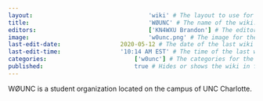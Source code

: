 ```yaml
---
layout:									'wiki' # The layout to use for the wiki page. This should never be changed.
title:									'WØUNC' # The name of the wiki.
editors:								['KN4WXU Brandon'] # The editors of the wiki.
image:									'w0unc.png' # The image for the wiki.
last-edit-date:					2020-05-12 # The date of the last wiki edit.
last-edit-time:					'10:14 AM EST' # The time of the last wiki edit.
categories:							['w0unc'] # The categories for the wiki.
published:							true # Hides or shows the wiki in feeds.
---
```



WØUNC is a student organization located on the campus of UNC Charlotte.
